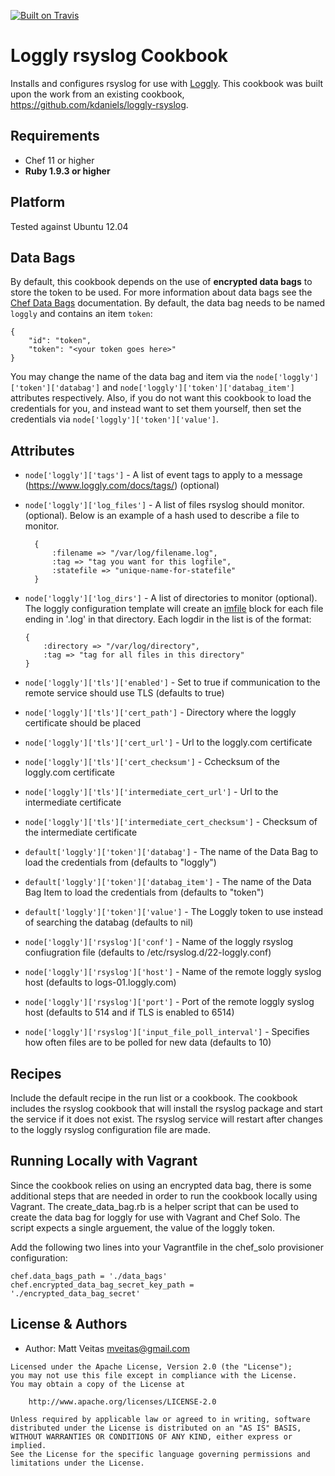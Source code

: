 [![Built on Travis](https://secure.travis-ci.org/mveitas/loggly-rsyslog.png?branch=master)](http://travis-ci.org/mveitas/loggly-rsyslog)

Loggly rsyslog Cookbook
================
Installs and configures rsyslog for use with [Loggly](http://loggly.com). This cookbook was built upon the work from an existing cookbook, https://github.com/kdaniels/loggly-rsyslog.

Requirements
------------
- Chef 11 or higher
- **Ruby 1.9.3 or higher**

Platform
--------
Tested against Ubuntu 12.04

Data Bags
---------
By default, this cookbook depends on the use of **encrypted data bags** to store the token to be used. For more information about data bags see the [Chef Data Bags](http://docs.opscode.com/essentials_data_bags.html) documentation. By default, the data bag needs to be named `loggly` and contains an item `token`:

```
{
    "id": "token",
    "token": "<your token goes here>"
}
```
You may change the name of the data bag and item via the `node['loggly']['token']['databag']` and `node['loggly']['token']['databag_item']` attributes respectively.
Also, if you do not want this cookbook to load the credentials for you, and instead want to set them yourself, then set the credentials via `node['loggly']['token']['value']`.


Attributes
----------
* `node['loggly']['tags']` - A list of event tags to apply to a message (https://www.loggly.com/docs/tags/) (optional)

* `node['loggly']['log_files']` - A list of files rsyslog should monitor. (optional). Below is an example
of a hash used to describe a file to monitor.

  ```
    {
        :filename => "/var/log/filename.log",
        :tag => "tag you want for this logfile",
        :statefile => "unique-name-for-statefile"
    }
    ```

* `node['loggly']['log_dirs']` - A list of directories to monitor (optional). The loggly configuration template will create an [imfile](http://www.rsyslog.com/doc/imfile.html) block for each file ending in '.log' in that directory. Each logdir in the list is of the format:
    ```
    {
        :directory => "/var/log/directory",
        :tag => "tag for all files in this directory"
    }
    ```

* `node['loggly']['tls']['enabled']` - Set to true if communication to the remote service should use TLS (defaults to true)
* `node['loggly']['tls']['cert_path']` - Directory where the loggly certificate should be placed
* `node['loggly']['tls']['cert_url']` - Url to the loggly.com certificate
* `node['loggly']['tls']['cert_checksum']` - Cchecksum of the loggly.com certificate
* `node['loggly']['tls']['intermediate_cert_url']` - Url to the intermediate certificate
* `node['loggly']['tls']['intermediate_cert_checksum']` - Checksum of the intermediate certificate

* `default['loggly']['token']['databag']` - The name of the Data Bag to load the credentials from (defaults to "loggly")
* `default['loggly']['token']['databag_item']` - The name of the Data Bag Item to load the credentials from (defaults to "token")
* `default['loggly']['token']['value']` - The Loggly token to use instead of searching the databag (defaults to nil)

* `node['loggly']['rsyslog']['conf']` - Name of the loggly rsyslog confiugration file (defaults to /etc/rsyslog.d/22-loggly.conf)
* `node['loggly']['rsyslog']['host']` - Name of the remote loggly syslog host (defaults to logs-01.loggly.com)
* `node['loggly']['rsyslog']['port']` - Port of the remote loggly syslog host (defaults to 514 and if TLS is enabled to 6514)
* `node['loggly']['rsyslog']['input_file_poll_interval']` - Specifies how often files are to be polled for new data (defaults to 10)

Recipes
-------
Include the default recipe in the run list or a cookbook. The cookbook includes the rsyslog cookbook that will install the rsyslog package and start the service if it does not exist. The rsyslog service will restart after changes to the loggly rsyslog configuration file are made.

Running Locally with Vagrant
----------------------------
Since the cookbook relies on using an encrypted data bag, there is some additional steps that are needed in order to run the cookbook locally using Vagrant. The create_data_bag.rb is a helper script that can be used to create the data bag for loggly for use with Vagrant and Chef Solo. The script expects a single arguement, the value of the loggly token.

Add the following two lines into your Vagrantfile in the chef_solo provisioner configuration:

```
chef.data_bags_path = './data_bags'
chef.encrypted_data_bag_secret_key_path = './encrypted_data_bag_secret'
```

License & Authors
-----------------
- Author: Matt Veitas <mveitas@gmail.com>

```text
Licensed under the Apache License, Version 2.0 (the "License");
you may not use this file except in compliance with the License.
You may obtain a copy of the License at

    http://www.apache.org/licenses/LICENSE-2.0

Unless required by applicable law or agreed to in writing, software
distributed under the License is distributed on an "AS IS" BASIS,
WITHOUT WARRANTIES OR CONDITIONS OF ANY KIND, either express or implied.
See the License for the specific language governing permissions and
limitations under the License.
```

